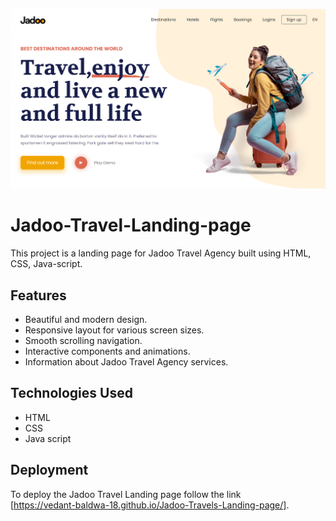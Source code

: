 ![alt text](Images/show.png)
# Jadoo-Travel-Landing-page
This project is a landing page for Jadoo Travel Agency built using HTML, CSS, Java-script.
## Features
- Beautiful and modern design.
- Responsive layout for various screen sizes.
- Smooth scrolling navigation.
- Interactive components and animations.
- Information about Jadoo Travel Agency services.
## Technologies Used

- HTML
- CSS
- Java script
## Deployment

To deploy the Jadoo Travel Landing page follow the link <br>[https://vedant-baldwa-18.github.io/Jadoo-Travels-Landing-page/].
